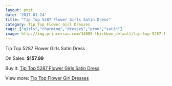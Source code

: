 ```yaml
---
layout: post
date: '2017-01-24'
title: "Tip Top 5287 Flower Girls Satin Dress"
category: Tip Top Flower Girl Dresses
tags: ["girls","charming","dresses","prom","satin"]
image: http://img.princessan.com/34085-thickbox_default/tip-top-5287-flower-girls-satin-dress.jpg
---
```

Tip Top 5287 Flower Girls Satin Dress

On Sales: **$157.99**
<a href="https://www.princessan.com/en/15897-tip-top-5287-flower-girls-satin-dress.html"><amp-img layout="responsive" width="600" height="600" src="//img.princessan.com/34085-thickbox_default/tip-top-5287-flower-girls-satin-dress.jpg" alt="Tip Top 5287 Flower Girls Satin Dress 0" /></a>

Buy it: [Tip Top 5287 Flower Girls Satin Dress](https://www.princessan.com/en/15897-tip-top-5287-flower-girls-satin-dress.html "Tip Top 5287 Flower Girls Satin Dress")

View more: [Tip Top Flower Girl Dresses](https://www.princessan.com/en/121- "Tip Top Flower Girl Dresses")
